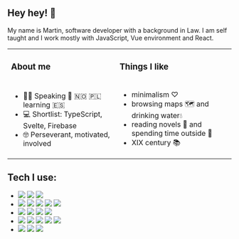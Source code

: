 ## **Hey hey!** 👋

My name is Martin, software developer with a background in Law. I am self taught and I work mostly with JavaScript, Vue environment and React.

<table>
  <tr>
    <td><h3>About me</h3></td>
    <td><h3>Things I like</h3></td>
  </tr>
  <tr>
    <td>
      <ul>
        <li>👨‍💻 Speaking 🏴󠁧󠁢󠁥󠁮󠁧󠁿  🇳🇴  🇵🇱 learning 🇪🇸</li>
        <li>💻 Shortlist: TypeScript, Svelte, Firebase</li>
        <li>🤓 Perseverant, motivated, involved</li>
      </ul>
    </td>
    <td>
      <ul>
        <li>minimalism ♡</li>
        <li>browsing maps 🗺 and drinking water💧</li>
        <li>reading novels 📙 and spending time outside 🌳</li>
        <li>XIX century 📚</li>
      </ul>
    </td>
  </tr>
</table>

## Tech I use:

-   <img src="https://img.shields.io/badge/Vue.js-darkgreen?logo=Vue.js&logoColor=white&style=flat-square"> <img src="https://img.shields.io/badge/Nuxt.js-darkgreen?logo=Nuxt.js&logoColor=white&style=flat-square"> <img src="https://img.shields.io/badge/Vuex.js-darkgreen?logo=Vuex.js&logoColor=white&style=flat-square">
-   <img src="https://img.shields.io/badge/JavaScript-goldenrod?logo=JavaScript&logoColor=white&style=flat-square"> <img src="https://img.shields.io/badge/HTML5-lightblue?logo=html5&style=flat-square&logoColor=orange"> <img src="https://img.shields.io/badge/CSS-pink?logo=css3&style=flat-square&logoColor=blue"> <img src="https://img.shields.io/badge/React.js-blue?logo=React&style=flat-square&logoColor=white"> <img src="https://img.shields.io/badge/Redux-violet?logo=redux&style=flat-square&logoColor=white">
-   <img src="https://img.shields.io/badge/React.Router-indianred?logo=React Router&style=flat-square&logoColor=white"> <img src="https://img.shields.io/badge/Jest-firebrick?logo=jest&style=flat-square&logoColor=white"> <img src="https://img.shields.io/badge/Styled components-hotpink?logo=Styled-components&style=flat-square&logoColor=purple"> <img src="https://img.shields.io/badge/JSON-black?logo=JSON&style=flat-square&logoColor=white">
-   <img src="https://img.shields.io/badge/npm.js-red?logo=npm&style=flat-square&logoColor=red"> <img src="https://img.shields.io/badge/Webpack-blue?logo=Webpack&style=flat-square&logoColor=white"> <img src="https://img.shields.io/badge/Node.js-darkgreen?logo=Node.js&style=flat-square&logoColor=white"> <img src="https://img.shields.io/badge/Sass-hotpink?logo=sass&style=flat-square&logoColor=white"> <img src="https://img.shields.io/badge/Bootstrap4-darkviolet?logo=Bootstrap&style=flat-square&logoColor=white">
-   <img src="https://img.shields.io/badge/Git-black?logo=Git&style=flat-square&logoColor=white"> <img src="https://img.shields.io/badge/GitHub-white?logo=Github&style=flat-square&logoColor=black"> <img src="https://img.shields.io/badge/Markdown-darkblue?logo=Markdown&style=flat-square&logoColor=white">
